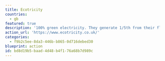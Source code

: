 ```yaml
---
title: Ecotricity
countries:
  - gb
featured: true
description: '100% green electricity. They generate 1/5th from their fleet of windmills and sunmills, and buy the rest from other green generators. They also turn our customers’ bills into new sources of green energy, making more green electricity all the time.'
action_url: 'https://www.ecotricity.co.uk/'
categories:
  - f9b2c5ee-8da3-446b-b865-0d716debed30
blueprint: action
id: bd8d19b5-baad-4d48-b4f1-76a68b7d989c
---
```

